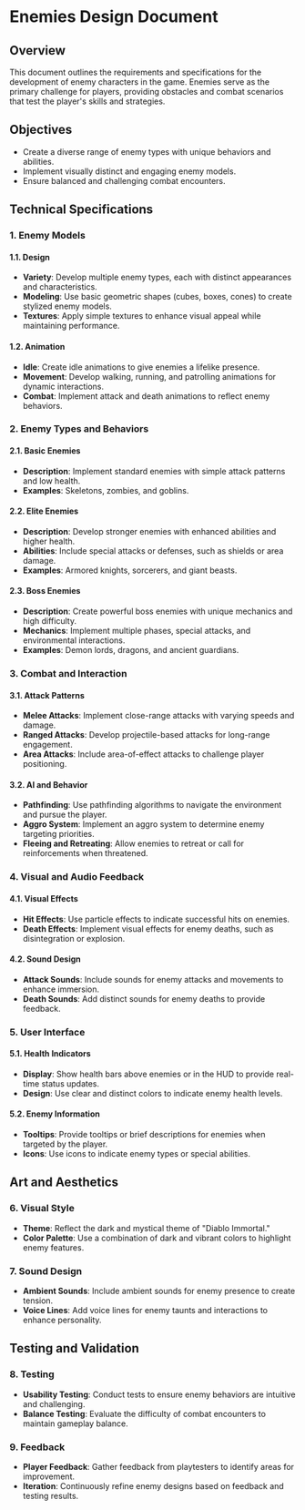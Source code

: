 # Enemies Design Document

## Overview

This document outlines the requirements and specifications for the development of enemy characters in the game. Enemies serve as the primary challenge for players, providing obstacles and combat scenarios that test the player's skills and strategies.

## Objectives

- Create a diverse range of enemy types with unique behaviors and abilities.
- Implement visually distinct and engaging enemy models.
- Ensure balanced and challenging combat encounters.

## Technical Specifications

### 1. Enemy Models

#### 1.1. Design
- **Variety**: Develop multiple enemy types, each with distinct appearances and characteristics.
- **Modeling**: Use basic geometric shapes (cubes, boxes, cones) to create stylized enemy models.
- **Textures**: Apply simple textures to enhance visual appeal while maintaining performance.

#### 1.2. Animation
- **Idle**: Create idle animations to give enemies a lifelike presence.
- **Movement**: Develop walking, running, and patrolling animations for dynamic interactions.
- **Combat**: Implement attack and death animations to reflect enemy behaviors.

### 2. Enemy Types and Behaviors

#### 2.1. Basic Enemies
- **Description**: Implement standard enemies with simple attack patterns and low health.
- **Examples**: Skeletons, zombies, and goblins.

#### 2.2. Elite Enemies
- **Description**: Develop stronger enemies with enhanced abilities and higher health.
- **Abilities**: Include special attacks or defenses, such as shields or area damage.
- **Examples**: Armored knights, sorcerers, and giant beasts.

#### 2.3. Boss Enemies
- **Description**: Create powerful boss enemies with unique mechanics and high difficulty.
- **Mechanics**: Implement multiple phases, special attacks, and environmental interactions.
- **Examples**: Demon lords, dragons, and ancient guardians.

### 3. Combat and Interaction

#### 3.1. Attack Patterns
- **Melee Attacks**: Implement close-range attacks with varying speeds and damage.
- **Ranged Attacks**: Develop projectile-based attacks for long-range engagement.
- **Area Attacks**: Include area-of-effect attacks to challenge player positioning.

#### 3.2. AI and Behavior
- **Pathfinding**: Use pathfinding algorithms to navigate the environment and pursue the player.
- **Aggro System**: Implement an aggro system to determine enemy targeting priorities.
- **Fleeing and Retreating**: Allow enemies to retreat or call for reinforcements when threatened.

### 4. Visual and Audio Feedback

#### 4.1. Visual Effects
- **Hit Effects**: Use particle effects to indicate successful hits on enemies.
- **Death Effects**: Implement visual effects for enemy deaths, such as disintegration or explosion.

#### 4.2. Sound Design
- **Attack Sounds**: Include sounds for enemy attacks and movements to enhance immersion.
- **Death Sounds**: Add distinct sounds for enemy deaths to provide feedback.

### 5. User Interface

#### 5.1. Health Indicators
- **Display**: Show health bars above enemies or in the HUD to provide real-time status updates.
- **Design**: Use clear and distinct colors to indicate enemy health levels.

#### 5.2. Enemy Information
- **Tooltips**: Provide tooltips or brief descriptions for enemies when targeted by the player.
- **Icons**: Use icons to indicate enemy types or special abilities.

## Art and Aesthetics

### 6. Visual Style
- **Theme**: Reflect the dark and mystical theme of "Diablo Immortal."
- **Color Palette**: Use a combination of dark and vibrant colors to highlight enemy features.

### 7. Sound Design
- **Ambient Sounds**: Include ambient sounds for enemy presence to create tension.
- **Voice Lines**: Add voice lines for enemy taunts and interactions to enhance personality.

## Testing and Validation

### 8. Testing
- **Usability Testing**: Conduct tests to ensure enemy behaviors are intuitive and challenging.
- **Balance Testing**: Evaluate the difficulty of combat encounters to maintain gameplay balance.

### 9. Feedback
- **Player Feedback**: Gather feedback from playtesters to identify areas for improvement.
- **Iteration**: Continuously refine enemy designs based on feedback and testing results.